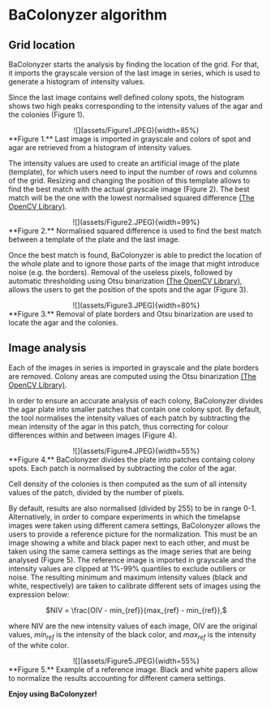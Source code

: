 # BaColonyzer algorithm

## Grid location

BaColonyzer starts the analysis by finding the location of the grid. For that, it imports the grayscale version of the last image in series, which is used to generate a histogram of intensity values.

Since the last image contains well defined colony spots, the histogram shows two high peaks corresponding to the intensity values of the agar and the colonies (Figure 1).

<center>
![](assets/Figure1.JPEG){width=85%}
</center>
**Figure 1.** Last image is imported in grayscale and colors of spot
and agar are retrieved from a histogram of intensity values.

The intensity values are used to create an artificial image of the plate (template), for which users need to input the number of rows and columns of the grid. Resizing and changing the position of this template allows to find the best match with the actual grayscale image (Figure 2). The best match will be the one with the lowest normalised squared difference [(The OpenCV Library)](https://docs.opencv.org/4.0.0/df/dfb/group__imgproc__object.html).

<center>
![](assets/Figure2.JPEG){width=99%}
</center>
**Figure 2.** Normalised squared difference is used to find the best match
between a template of the plate and the last image.

Once the best match is found, BaColonyzer is able to predict the location of the whole plate and to ignore those parts of the image that might introduce noise (e.g. the borders). Removal of the useless pixels, followed by automatic thresholding using Otsu binarization [(The OpenCV Library)](https://docs.opencv.org/3.4.3/d7/d4d/tutorial_py_thresholding.html), allows the users to get the position of the spots and the agar (Figure 3).

<center>
![](assets/Figure3.JPEG){width=80%}
</center>
**Figure 3.** Removal of plate borders and Otsu binarization are used to locate
the agar and the colonies.


## Image analysis

Each of the images in series is imported in grayscale and the plate borders are removed. Colony areas are computed using the Otsu binarization [(The OpenCV Library)](https://docs.opencv.org/3.4.3/d7/d4d/tutorial_py_thresholding.html).

In order to ensure an accurate analysis of each colony, BaColonyzer divides the agar plate into smaller patches that contain one colony spot. By default, the tool normalises the intensity values of each patch by subtracting the mean intensity of the agar in this patch, thus correcting for colour differences within and between images (Figure 4).

<center>
![](assets/Figure4.JPEG){width=55%}
</center>
**Figure 4.** BaColonyzer divides the plate into patches containg colony spots.
Each patch is normalised by subtracting the color of the agar.

Cell density of the colonies is then computed as the sum of all intensity values of the patch, divided by the number of pixels.

By default, results are also normalised (divided by 255) to be in range 0-1. Alternatively, in order to compare experiments in which the timelapse images were taken using different camera settings, BaColonyzer allows the users to provide a reference picture for the normalization. This must be an image showing a white and black paper next to each other, and must be taken using the same camera settings as the image series that are being analysed (Figure 5). The reference image is imported in grayscale and the intensity values are clipped at 1%-99% quantiles to exclude outiliers or noise. The resulting minimum and maximum intensity values (black and white, respectively) are taken to calibrate different sets of images using the expression below:

<center>
$NIV = \frac{OIV - min_{ref}}{max_{ref} - min_{ref}},$
</center>

where NIV are the new intensity values of each image, OIV are the original values,
$min_{ref}$ is the intensity of the black color, and $max_{ref}$ is the intensity of the white color.

<center>
![](assets/Figure5.JPEG){width=55%}
</center>
**Figure 5.** Example of a reference image. Black and white papers allow to
normalize the results accounting for different camera settings.


**Enjoy using BaColonyzer!**
